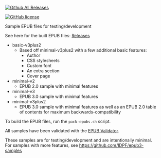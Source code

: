 [![Github All Releases](https://img.shields.io/github/downloads/bmaupin/epub-samples/total.svg)](https://github.com/bmaupin/epub-samples/releases)

[![GitHub license](https://img.shields.io/badge/license-Public%20domain-blue.svg)](https://raw.githubusercontent.com/bmaupin/epub-samples/master/LICENSE)

Sample EPUB files for testing/development

See here for the built EPUB files: [Releases](https://github.com/bmaupin/epub-samples/releases)

- basic-v3plus2
  - Based off minimal-v3plus2 with a few additional basic features:
    - Author
    - CSS stylesheets
    - Custom font
    - An extra section
    - Cover page
- minimal-v2
  - EPUB 2.0 sample with minimal features
- minimal-v3
  - EPUB 3.0 sample with minimal features
- minimal-v3plus2
  - EPUB 3.0 sample with minimal features as well as an EPUB 2.0 table of contents for maximum backwards-compatibility

To build the EPUB files, run the `pack-epubs.sh` script.

All samples have been validated with the [EPUB Validator](http://validator.idpf.org/).

These samples are for testing/development and are intentionally minimal. For samples with more features, see https://github.com/IDPF/epub3-samples
